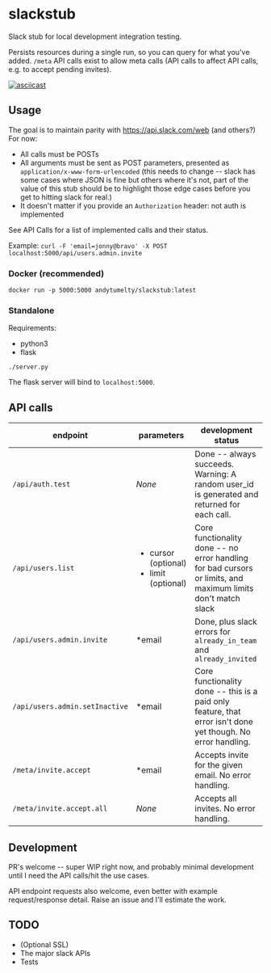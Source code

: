 # slackstub
Slack stub for local development integration testing.

Persists resources during a single run, so you can query for what you've added.
`/meta` API calls exist to allow meta calls (API calls to affect API calls,
  e.g. to accept pending invites).

[![asciicast](https://asciinema.org/a/sz25qnLTcPzrigx9OPGHfrIMV.png)](https://asciinema.org/a/sz25qnLTcPzrigx9OPGHfrIMV)

## Usage

The goal is to maintain parity with https://api.slack.com/web (and others?) For now:
- All calls must be POSTs
- All arguments must be sent as POST parameters, presented as `application/x-www-form-urlencoded` (this needs to change -- slack has some cases where JSON is fine but others where it's not, part of the value of this stub should be to highlight those edge cases before you get to hitting slack for real.)
- It doesn't matter if you provide an `Authorization` header: not auth is implemented

See API Calls for a list of implemented calls and their status.

Example: `curl -F 'email=jonny@bravo' -X POST localhost:5000/api/users.admin.invite`

### Docker (recommended)

`docker run -p 5000:5000 andytumelty/slackstub:latest`

### Standalone

Requirements:
- python3
- flask

`./server.py`

The flask server will bind to `localhost:5000`.


## API calls


|endpoint|parameters|development status|
|---|---|---|
|`/api/auth.test`| _None_ | Done -- always succeeds. Warning: A random user_id is generated and returned for each call.|
|`/api/users.list`| <ul><li>cursor (optional)</li><li>limit (optional)</li></ul> | Core functionality done -- no error handling for bad cursors or limits, and maximum limits don't match slack|
|`/api/users.admin.invite`| *email | Done, plus slack errors for `already_in_team` and `already_invited` |
|`/api/users.admin.setInactive`| *email | Core functionality done -- this is a paid only feature, that error isn't done yet though. No error handling. |
|`/meta/invite.accept`| *email | Accepts invite for the given email. No error handling. |
|`/meta/invite.accept.all`| _None_ | Accepts all invites. No error handling. |


## Development

PR's welcome -- super WIP right now, and probably minimal development until I
need the API calls/hit the use cases.

API endpoint requests also welcome, even better with example request/response
detail. Raise an issue and I'll estimate the work.

## TODO

- (Optional SSL)
- The major slack APIs
- Tests
